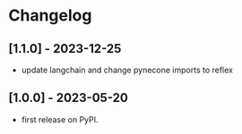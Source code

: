 # Changelog

## [1.1.0] - 2023-12-25

* update langchain and change pynecone imports to reflex

## [1.0.0] - 2023-05-20

* first release on PyPI.
